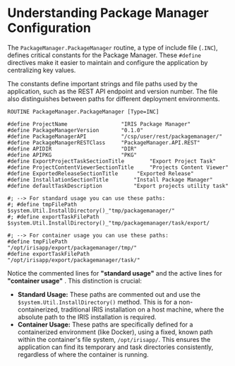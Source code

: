 # Understanding Package Manager Configuration

The `PackageManager.PackageManager` routine, a type of include file (`.INC`), defines critical constants for the Package Manager. These `#define` directives make it easier to maintain and configure the application by centralizing key values.

The constants define important strings and file paths used by the application, such as the REST API endpoint and version number. The file also distinguishes between paths for different deployment environments.

```
ROUTINE PackageManager.PackageManager [Type=INC]

#define ProjectName                 "IRIS Package Manager"
#define PackageManagerVersion       "0.1.0"
#define PackageManagerAPI           "/csp/user/rest/packagemanager/"
#define PackageManagerRESTClass     "PackageManager.API.REST"
#define APIDIR                      "DIR"
#define APIPKG                      "PKG"
#define ExportProjectTaskSectionTitle        "Export Project Task"
#define ProjectContentViewerSectionTitle     "Projects Content Viewer"
#define ExportedReleaseSectionTitle      "Exported Release"
#define InstallationSectionTitle        "Install Package Manager"
#define defaultTaskDescription          "Export projects utility task"

#; --> For standard usage you can use these paths: 
#; #define tmpFilePath                $system.Util.InstallDirectory()_"tmp/packagemanager/"
#; #define exportTaskFilePath            $system.Util.InstallDirectory()_"tmp/packagemanager/task/export/

#; --> For container usage you can use these paths: 
#define tmpFilePath               "/opt/irisapp/export/packagemanager/tmp/"
#define exportTaskFilePath            "/opt/irisapp/export/packagemanager/task/"

```

Notice the commented lines for **"standard usage"** and the active lines for  **"container usage"** . This distinction is crucial:

* **Standard Usage:** These paths are commented out and use the `$system.Util.InstallDirectory()` method. This is for a non-containerized, traditional IRIS installation on a host machine, where the absolute path to the IRIS installation is required.
* **Container Usage:** These paths are specifically defined for a containerized environment (like Docker), using a fixed, known path within the container's file system, `/opt/irisapp/`. This ensures the application can find its temporary and task directories consistently, regardless of where the container is running.
